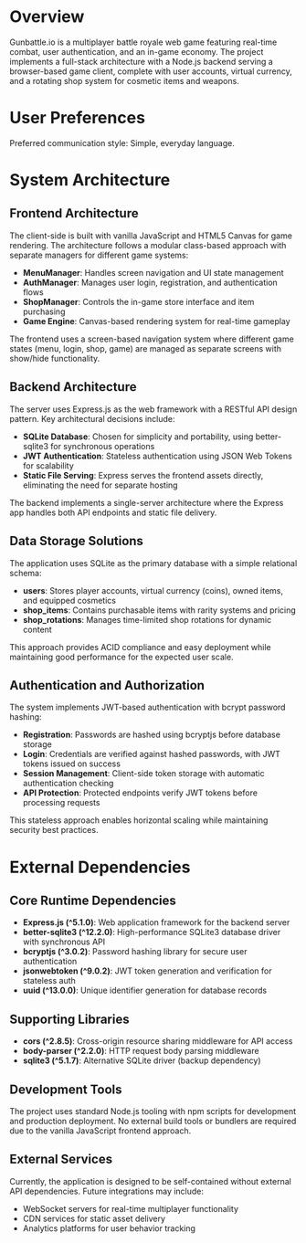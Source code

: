 # Overview

Gunbattle.io is a multiplayer battle royale web game featuring real-time combat, user authentication, and an in-game economy. The project implements a full-stack architecture with a Node.js backend serving a browser-based game client, complete with user accounts, virtual currency, and a rotating shop system for cosmetic items and weapons.

# User Preferences

Preferred communication style: Simple, everyday language.

# System Architecture

## Frontend Architecture
The client-side is built with vanilla JavaScript and HTML5 Canvas for game rendering. The architecture follows a modular class-based approach with separate managers for different game systems:

- **MenuManager**: Handles screen navigation and UI state management
- **AuthManager**: Manages user login, registration, and authentication flows
- **ShopManager**: Controls the in-game store interface and item purchasing
- **Game Engine**: Canvas-based rendering system for real-time gameplay

The frontend uses a screen-based navigation system where different game states (menu, login, shop, game) are managed as separate screens with show/hide functionality.

## Backend Architecture
The server uses Express.js as the web framework with a RESTful API design pattern. Key architectural decisions include:

- **SQLite Database**: Chosen for simplicity and portability, using better-sqlite3 for synchronous operations
- **JWT Authentication**: Stateless authentication using JSON Web Tokens for scalability
- **Static File Serving**: Express serves the frontend assets directly, eliminating the need for separate hosting

The backend implements a single-server architecture where the Express app handles both API endpoints and static file delivery.

## Data Storage Solutions
The application uses SQLite as the primary database with a simple relational schema:

- **users**: Stores player accounts, virtual currency (coins), owned items, and equipped cosmetics
- **shop_items**: Contains purchasable items with rarity systems and pricing
- **shop_rotations**: Manages time-limited shop rotations for dynamic content

This approach provides ACID compliance and easy deployment while maintaining good performance for the expected user scale.

## Authentication and Authorization
The system implements JWT-based authentication with bcrypt password hashing:

- **Registration**: Passwords are hashed using bcryptjs before database storage
- **Login**: Credentials are verified against hashed passwords, with JWT tokens issued on success
- **Session Management**: Client-side token storage with automatic authentication checking
- **API Protection**: Protected endpoints verify JWT tokens before processing requests

This stateless approach enables horizontal scaling while maintaining security best practices.

# External Dependencies

## Core Runtime Dependencies
- **Express.js (^5.1.0)**: Web application framework for the backend server
- **better-sqlite3 (^12.2.0)**: High-performance SQLite3 database driver with synchronous API
- **bcryptjs (^3.0.2)**: Password hashing library for secure user authentication
- **jsonwebtoken (^9.0.2)**: JWT token generation and verification for stateless auth
- **uuid (^13.0.0)**: Unique identifier generation for database records

## Supporting Libraries
- **cors (^2.8.5)**: Cross-origin resource sharing middleware for API access
- **body-parser (^2.2.0)**: HTTP request body parsing middleware
- **sqlite3 (^5.1.7)**: Alternative SQLite driver (backup dependency)

## Development Tools
The project uses standard Node.js tooling with npm scripts for development and production deployment. No external build tools or bundlers are required due to the vanilla JavaScript frontend approach.

## External Services
Currently, the application is designed to be self-contained without external API dependencies. Future integrations may include:
- WebSocket servers for real-time multiplayer functionality
- CDN services for static asset delivery
- Analytics platforms for user behavior tracking